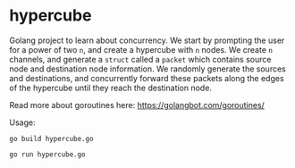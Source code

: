# hypercube
Golang project to learn about concurrency. We start by prompting the user for a power of two `n`, 
and create a hypercube with `n` nodes. We create `n` channels, and generate a `struct` called a 
`packet` which contains source node and destination node information. We randomly generate the 
sources and destinations, and concurrently forward these packets along the edges of the 
hypercube until they reach the destination node.

Read more about goroutines here: https://golangbot.com/goroutines/  

Usage:

`go build hypercube.go`

`go run hypercube.go` 
